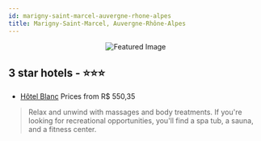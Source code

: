 ```yaml
---
id: marigny-saint-marcel-auvergne-rhone-alpes
title: Marigny-Saint-Marcel, Auvergne-Rhône-Alpes
---
```


<center><img src="https://i.travelapi.com/hotels/17000000/16290000/16288300/16288211/b5d895ee_z.jpg" alt="Featured Image" /></center>


##  3 star hotels - ⭐️⭐️⭐️

-    [Hôtel Blanc](https://us.hurb.com/hotels/marigny-saint-marcel/hotel-blanc-JNP-JP359640?cmp=18055) Prices from R$ 550,35
   > Relax and unwind with massages and body treatments. If you're looking for recreational opportunities, you'll find a spa tub, a sauna, and a fitness center.
